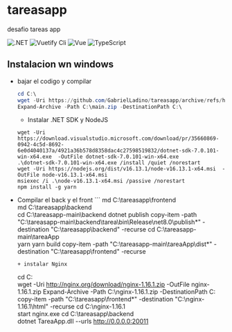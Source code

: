 # tareasapp
desafio tareas app


![.NET](https://img.shields.io/badge/.NET-7.0.0-green)
![Vuetify Cli](https://img.shields.io/badge/Vuetify/cli-3.0.4-green)
![Vue](https://img.shields.io/badge/Vue-3.2.45-green)
![TypeScript](https://img.shields.io/badge/TypeScript-4.1.2-green)

## Instalacion wn windows

+ bajar el codigo y compilar
  ```PowerShell
  cd C:\
  wget -Uri https://github.com/GabrielLadino/tareasapp/archive/refs/heads/main.zip  -OutFile main.zip
  Expand-Archive -Path C:\main.zip -DestinationPath C:\
  ```
  + Instalar .NET SDK y NodeJS
  ```CMD
  wget -Uri https://download.visualstudio.microsoft.com/download/pr/35660869-0942-4c5d-8692-6e0d4040137a/4921a36b578d8358dac4c27598519832/dotnet-sdk-7.0.101-win-x64.exe  -OutFile dotnet-sdk-7.0.101-win-x64.exe
  .\dotnet-sdk-7.0.101-win-x64.exe /install /quiet /norestart
  wget -Uri https://nodejs.org/dist/v16.13.1/node-v16.13.1-x64.msi  -OutFile node-v16.13.1-x64.msi
  msiexec /i .\node-v16.13.1-x64.msi /passive /norestart
  npm install -g yarn
  ```
+ Compilar el back y el front
      ```
  md C:\tareasapp\frontend\
  md C:\tareasapp\backend\
  cd C:\tareasapp-main\backend
  dotnet publish 
  copy-item -path "C:\tareasapp-main\backend\tarea\bin\Release\net8.0\publish\*" -destination "C:\tareasapp\backend\" -recurse
  cd C:\tareasapp-main\tareaApp  
  yarn
  yarn build 
  copy-item -path "C:\tareasapp-main\tareaApp\dist\*" -destination "C:\tareasapp\frontend\" -recurse
  ```
  + instalar Nginx
   ```
  cd C:\
  wget -Uri http://nginx.org/download/nginx-1.16.1.zip -OutFile nginx-1.16.1.zip
  Expand-Archive -Path C:\nginx-1.16.1.zip -DestinationPath C:\
  copy-item -path "C:\tareasapp\frontend\*" -destination "C:\nginx-1.16.1\html\" -recurse
  cd C:\nginx-1.16.1\
  start nginx.exe
  cd C:\tareasapp\backend\
  dotnet TareaApp.dll --urls http://0.0.0.0:20011
  ```
